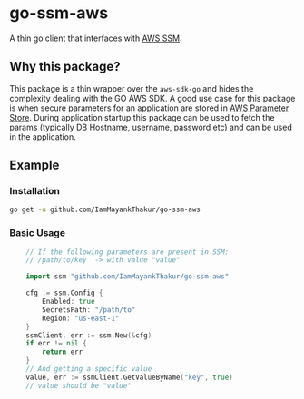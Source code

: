 # go-ssm-aws
A thin go client that interfaces with [AWS SSM](https://www.amazonaws.cn/en/systems-manager/).

## Why this package?
This package is a thin wrapper over the `aws-sdk-go` and hides the complexity dealing with the GO AWS SDK.
A good use case for this package is when secure parameters for an application are stored in
[AWS Parameter Store](https://docs.aws.amazon.com/systems-manager/latest/userguide/systems-manager-parameter-store.html). 
During application startup this package can be used to fetch the params (typically DB Hostname, username, password etc) and can be used in the application.

## Example

### Installation

```bash
go get -u github.com/IamMayankThakur/go-ssm-aws
```

### Basic Usage

```go
    // If the following parameters are present in SSM:
    // /path/to/key  -> with value "value" 

    import ssm "github.com/IamMayankThakur/go-ssm-aws"

    cfg := ssm.Config {
        Enabled: true
        SecretsPath: "/path/to"
        Region: "us-east-1"
    }
    ssmClient, err := ssm.New(&cfg)
    if err != nil {
        return err
    }
    // And getting a specific value
    value, err := ssmClient.GetValueByName("key", true)
    // value should be "value"
```
